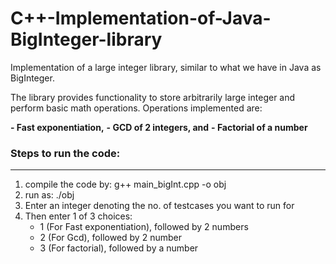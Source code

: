 # C++-Implementation-of-Java-BigInteger-library

Implementation of a large integer library, similar to what we have in Java as BigInteger. 

The library provides functionality to store arbitrarily large integer and perform basic math operations. Operations implemented are:

__- Fast exponentiation,__
__- GCD of 2 integers, and__
__- Factorial of a number__

### Steps to run the code:
_______________________________________________________________________________________________________________________________
1. compile the code by: g++ main_bigInt.cpp -o obj
2. run as: ./obj
3. Enter an integer denoting the no. of testcases you want to run for
4. Then enter 1 of 3 choices:
   - 1 (For Fast exponentiation), followed by 2 numbers   
   - 2 (For Gcd), followed by 2 number   
   - 3 (For factorial), followed by a number
